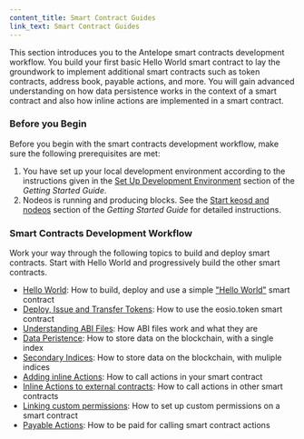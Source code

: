 ```yaml
---
content_title: Smart Contract Guides
link_text: Smart Contract Guides
---
```


This section introduces you to the Antelope smart contracts development workflow. You build your first basic Hello World smart contract to lay the groundwork to implement additional smart contracts such as token contracts, address book, payable actions, and more. You will gain advanced understanding on how data persistence works in the context of a smart contract and also how inline actions are implemented in a smart contract. 

### Before you Begin
Before you begin with the smart contracts development workflow, make sure the following prerequisites	are met:


1. You have set up your local development environment according to the instructions given in the [Set Up Development Environment](../30_getting-started-guide/20_local-development-environment) section of the _Getting Started Guide_.
2. Nodeos is running and producing blocks. See the [Start keosd and nodeos](../30_getting-started-guide/20_local-development-environment/40_start-nodeos-keosd.md) section of the _Getting Started Guide_ for detailed instructions. 

### Smart Contracts Development Workflow

Work your way through the following topics to build and deploy smart contracts. Start with Hello World and progressively build the other smart contracts. 

* [Hello World](10_hello-world.md): How to build, deploy and use a simple ["Hello World"](10_hello-world.md) smart contract
* [Deploy, Issue and Transfer Tokens](20_deploy-issue-and-transfer-tokens.md): How to use the eosio.token smart contract
* [Understanding ABI Files](30_understanding-ABI-files.md): How ABI files work and what they are 
* [Data Peristence](40_data-persistence.md): How to store data on the blockchain, with a single index
* [Secondary Indices](50_secondary-indices.md): How to store data on the blockchain, with muliple indices
* [Adding inline Actions](60_adding-inline-actions.md): How to call actions in your smart contract
* [Inline Actions to external contracts](70_inline-action-to-external-contract.md): How to call actions in other smart contracts
* [Linking custom permissions](80_linking-custom-permission.md): How to set up custom permissions on a smart contract
* [Payable Actions](90_payable-actions.md): How to be paid for calling smart contract actions
